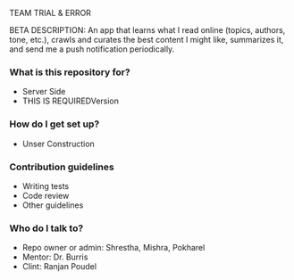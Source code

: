 TEAM TRIAL & ERROR

BETA DESCRIPTION: An app that learns what I read online (topics, authors, tone, etc.), crawls and curates the best content I might like, summarizes it, and send me a push notification periodically. 

### What is this repository for? ###

* Server Side 
* THIS IS REQUIREDVersion


### How do I get set up? ###


* Unser Construction

### Contribution guidelines ###

* Writing tests
* Code review
* Other guidelines

### Who do I talk to? ###

* Repo owner or admin: Shrestha, Mishra, Pokharel
* Mentor: Dr. Burris
* Clint: Ranjan Poudel